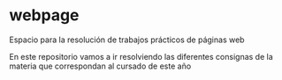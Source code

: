 # webpage
Espacio para la resolución de trabajos prácticos de páginas web

En este repositorio vamos a ir resolviendo las diferentes consignas de la materia que correspondan al cursado de este año
